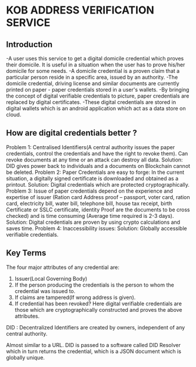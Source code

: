 # KOB ADDRESS VERIFICATION SERVICE
## Introduction
-A user uses this service to get a digital domicile credential which proves their domicile. It is useful in a situation when the user has to prove his/her domicile for some needs.
-A domicile credential is a proven claim that a particular person reside in a specific area, issued by an authority.
-The domicile credential, driving license and similar documents are currently printed on paper - paper credentials stored in a user's wallets.
-By bringing the concept of digital verifiable credentials to picture, paper credentials are replaced by digital certificates.
-These digital credentials are stored in digital wallets which is an android application which act as a data store on cloud.
## How are digital credentials better ?
Problem 1: Centralised Identifiers(A central authority issues the paper credentials, control the credentials and have the right to revoke them).
Can revoke documents at any time or an attack can destroy all data.
Solution: DID gives power back to individuals and a documents on Blockchain cannot be deleted.
Problem 2: Paper Credentials are easy to forge:
In the current situation, a digitally signed certificate is downloaded and obtained as a printout.
Solution: Digital credentials which are protected cryptographically.
Problem 3: Issue of paper credentials depend on the experience and expertise of issuer (Ration card Address proof – passport, voter card, ration card, electricity bill, water bill, telephone bill, house tax receipt, birth Certificate or SSLC certificate, identity Proof are the documents to be cross checked) and is time consuming (Average time required is 2-3 days).
Solution: Digital credentials are proven by using crypto calculations and saves time.
Problem 4: Inaccessibility issues:
Solution: Globally accessible verifiable credentials.
## Key Terms
The four major attributes of any credential are:

1. Issuer(Local Governing Body)
2. If the person producing the credentials is the person to whom the credential was issued to.
3. If claims are tampered(If wrong address is given).
4. If credential has been revoked?
Here digital verifiable credentials are those which are cryptographically constructed and proves the above attributes.

DID : Decentralized Identifiers are created by owners, independent of any central authority.

Almost similar to a URL.
DID is passed to a software called DID Resolver which in turn returns the credential, which is a JSON document which is globally unique.
